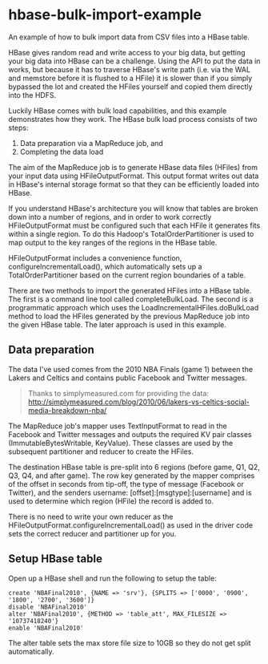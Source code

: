 hbase-bulk-import-example
====================

An example of how to bulk import data from CSV files into a HBase table.

HBase gives random read and write access to your big data, but getting your big data into HBase can be a challenge. Using the API to put the data in works, but because it has to traverse HBase's write path (i.e. via the WAL and memstore before it is flushed to a HFile) it is slower than if you simply bypassed the lot and created the HFiles yourself and copied them directly into the HDFS.

Luckily HBase comes with bulk load capabilities, and this example demonstrates how they work. The HBase bulk load process consists of two steps:

1. Data preparation via a MapReduce job, and
2. Completing the data load

The aim of the MapReduce job is to generate HBase data files (HFiles) from your input data using HFileOutputFormat. This output format writes out data in HBase's internal storage format so that they can be efficiently loaded into HBase.

If you understand HBase's architecture you will know that tables are broken down into a number of regions, and in order to work correctly HFileOutputFormat must be configured such that each HFile it generates fits within a single region. To do this Hadoop's TotalOrderPartitioner is used to map output to the key ranges of the regions in the HBase table.

HFileOutputFormat includes a convenience function, configureIncrementalLoad(), which automatically sets up a TotalOrderPartitioner based on the current region boundaries of a table.

There are two methods to import the generated HFiles into a HBase table. The first is a command line tool called completeBulkLoad. The second is a programmatic approach which uses the LoadIncrementalHFiles.doBulkLoad method to load the HFiles generated by the previous MapReduce job into the given HBase table. The later approach is used in this example.

Data preparation
-------------

The data I've used comes from the 2010 NBA Finals (game 1) between the Lakers and Celtics and contains public Facebook and Twitter messages.

> Thanks to simplymeasured.com for providing the data: http://simplymeasured.com/blog/2010/06/lakers-vs-celtics-social-media-breakdown-nba/

The MapReduce job's mapper uses TextInputFormat to read in the Facebook and Twitter messages and outputs the required KV pair classes (ImmutableBytesWritable, KeyValue). These classes are used by the subsequent partitioner and reducer to create the HFiles.

The destination HBase table is pre-split into 6 regions (before game, Q1, Q2, Q3, Q4, and after game). The row key generated by the mapper comprises of the offset in seconds from tip-off, the type of message (Facebook or Twitter), and the senders username: [offset]:[msgtype]:[username] and is used to determine which region (HFile) the record is added to.

There is no need to write your own reducer as the HFileOutputFormat.configureIncrementalLoad() as used in the driver code sets the correct reducer and partitioner up for you.

Setup HBase table
-------------

Open up a HBase shell and run the following to setup the table:

	create 'NBAFinal2010', {NAME => 'srv'}, {SPLITS => ['0000', '0900', '1800', '2700', '3600']} 
	disable 'NBAFinal2010' 
	alter 'NBAFinal2010', {METHOD => 'table_att', MAX_FILESIZE => '10737418240'} 
	enable 'NBAFinal2010'

The alter table sets the max store file size to 10GB so they do not get split automatically.